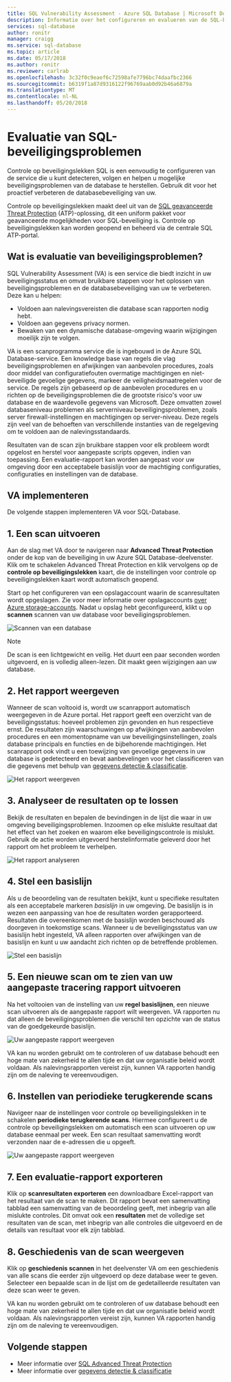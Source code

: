 ```yaml
---
title: SQL Vulnerability Assessment - Azure SQL Database | Microsoft Docs
description: Informatie over het configureren en evalueren van de SQL-beveiligingsproblemen op SQL-Database en het interpreteren van de assessment-rapporten.
services: sql-database
author: ronitr
manager: craigg
ms.service: sql-database
ms.topic: article
ms.date: 05/17/2018
ms.author: ronitr
ms.reviewer: carlrab
ms.openlocfilehash: 3c32f0c9eaef6c72598afe7796bc74daafbc2366
ms.sourcegitcommit: b6319f1a87d9316122f96769aab0d92b46a6879a
ms.translationtype: MT
ms.contentlocale: nl-NL
ms.lasthandoff: 05/20/2018
---
```

# <a name="sql-vulnerability-assessment"></a>Evaluatie van SQL-beveiligingsproblemen

Controle op beveiligingslekken SQL is een eenvoudig te configureren van de service die u kunt detecteren, volgen en helpen u mogelijke beveiligingsproblemen van de database te herstellen. Gebruik dit voor het proactief verbeteren de databasebeveiliging van uw. 

Controle op beveiligingslekken maakt deel uit van de [SQL geavanceerde Threat Protection](sql-advanced-threat-protection.md) (ATP)-oplossing, dit een uniform pakket voor geavanceerde mogelijkheden voor SQL-beveiliging is. Controle op beveiligingslekken kan worden geopend en beheerd via de centrale SQL ATP-portal.

## <a name="what-is-vulnerability-assessment"></a>Wat is evaluatie van beveiligingsproblemen?
SQL Vulnerability Assessment (VA) is een service die biedt inzicht in uw beveiligingsstatus en omvat bruikbare stappen voor het oplossen van beveiligingsproblemen en de databasebeveiliging van uw te verbeteren. Deze kan u helpen:  
- Voldoen aan nalevingsvereisten die database scan rapporten nodig hebt.  
- Voldoen aan gegevens privacy normen.  
- Bewaken van een dynamische database-omgeving waarin wijzigingen moeilijk zijn te volgen.  

VA is een scanprogramma service die is ingebouwd in de Azure SQL Database-service. Een knowledge base van regels die vlag beveiligingsproblemen en afwijkingen van aanbevolen procedures, zoals door middel van configuratiefouten overmatige machtigingen en niet-beveiligde gevoelige gegevens, markeer de veiligheidsmaatregelen voor de service. De regels zijn gebaseerd op de aanbevolen procedures en u richten op de beveiligingsproblemen die de grootste risico's voor uw database en de waardevolle gegevens van Microsoft. Deze omvatten zowel databaseniveau problemen als serverniveau beveiligingsproblemen, zoals server firewall-instellingen en machtigingen op server-niveau. Deze regels zijn veel van de behoeften van verschillende instanties van de regelgeving om te voldoen aan de nalevingsstandaards.  

Resultaten van de scan zijn bruikbare stappen voor elk probleem wordt opgelost en herstel voor aangepaste scripts opgeven, indien van toepassing. Een evaluatie-rapport kan worden aangepast voor uw omgeving door een acceptabele basislijn voor de machtiging configuraties, configuraties en instellingen van de database.   

## <a name="implementing-va"></a>VA implementeren  
De volgende stappen implementeren VA voor SQL-Database.  

## <a name="1-run-a-scan"></a>1. Een scan uitvoeren  
Aan de slag met VA door te navigeren naar **Advanced Threat Protection** onder de kop van de beveiliging in uw Azure SQL Database-deelvenster. Klik om te schakelen Advanced Threat Protection en klik vervolgens op de **controle op beveiligingslekken** kaart, die de instellingen voor controle op beveiligingslekken kaart wordt automatisch geopend. 

Start op het configureren van een opslagaccount waarin de scanresultaten wordt opgeslagen. Zie voor meer informatie over opslagaccounts [over Azure storage-accounts](../storage/common/storage-create-storage-account.md). Nadat u opslag hebt geconfigureerd, klikt u op **scannen** scannen van uw database voor beveiligingsproblemen.
  
![Scannen van een database](./media/sql-vulnerability-assessment/pp_va_initialize.png)  
  > [!NOTE]   
  > De scan is een lichtgewicht en veilig. Het duurt een paar seconden worden uitgevoerd, en is volledig alleen-lezen. Dit maakt geen wijzigingen aan uw database.  

## <a name="2-view-the-report"></a>2. Het rapport weergeven  
Wanneer de scan voltooid is, wordt uw scanrapport automatisch weergegeven in de Azure portal. Het rapport geeft een overzicht van de beveiligingsstatus: hoeveel problemen zijn gevonden en hun respectieve ernst. De resultaten zijn waarschuwingen op afwijkingen van aanbevolen procedures en een momentopname van uw beveiligingsinstellingen, zoals database principals en functies en de bijbehorende machtigingen. Het scanrapport ook vindt u een toewijzing van gevoelige gegevens in uw database is gedetecteerd en bevat aanbevelingen voor het classificeren van die gegevens met behulp van [gegevens detectie & classificatie](sql-database-data-discovery-and-classification.md). 
 
![Het rapport weergeven](./media/sql-vulnerability-assessment/pp_main_getstarted.png)  

## <a name="3-analyze-the-results-and-resolve-issues"></a>3. Analyseer de resultaten op te lossen  
Bekijk de resultaten en bepalen de bevindingen in de lijst die waar in uw omgeving beveiligingsproblemen. Inzoomen op elke mislukte resultaat dat het effect van het zoeken en waarom elke beveiligingscontrole is mislukt. Gebruik de actie worden uitgevoerd herstelinformatie geleverd door het rapport om het probleem te verhelpen.  

![Het rapport analyseren](./media/sql-vulnerability-assessment/pp_fail_rule_show_remediation.png)    

## <a name="4-set-your-baseline"></a>4. Stel een basislijn  
Als u de beoordeling van de resultaten bekijkt, kunt u specifieke resultaten als een acceptabele markeren *basislijn* in uw omgeving. De basislijn is in wezen een aanpassing van hoe de resultaten worden gerapporteerd. Resultaten die overeenkomen met de basislijn worden beschouwd als doorgeven in toekomstige scans. Wanneer u de beveiligingsstatus van uw basislijn hebt ingesteld, VA alleen rapporten over afwijkingen van de basislijn en kunt u uw aandacht zich richten op de betreffende problemen.  

![Stel een basislijn](./media/sql-vulnerability-assessment/pp_fail_rule_show_baseline.png)  

## <a name="5-run-a-new-scan-to-see-your-customized-tracking-report"></a>5. Een nieuwe scan om te zien van uw aangepaste tracering rapport uitvoeren  
Na het voltooien van de instelling van uw **regel basislijnen**, een nieuwe scan uitvoeren als de aangepaste rapport wilt weergeven. VA rapporten nu dat alleen de beveiligingsproblemen die verschil ten opzichte van de status van de goedgekeurde basislijn. 
 
![Uw aangepaste rapport weergeven](./media/sql-vulnerability-assessment/pp_pass_main_with_baselines.png)  

VA kan nu worden gebruikt om te controleren of uw database behoudt een hoge mate van zekerheid te allen tijde en dat uw organisatie beleid wordt voldaan. Als nalevingsrapporten vereist zijn, kunnen VA rapporten handig zijn om de naleving te vereenvoudigen.  

## <a name="6-set-up-periodic-recurring-scans"></a>6. Instellen van periodieke terugkerende scans
Navigeer naar de instellingen voor controle op beveiligingslekken in te schakelen **periodieke terugkerende scans**. Hiermee configureert u de controle op beveiligingslekken om automatisch een scan uitvoeren op uw database eenmaal per week. Een scan resultaat samenvatting wordt verzonden naar de e-adressen die u opgeeft.

![Uw aangepaste rapport weergeven](./media/sql-vulnerability-assessment/pp_recurring_scans.png)

## <a name="7---export-an-assessment-report"></a>7.   Een evaluatie-rapport exporteren
Klik op **scanresultaten exporteren** een downloadbare Excel-rapport van het resultaat van de scan te maken. Dit rapport bevat een samenvatting tabblad een samenvatting van de beoordeling geeft, met inbegrip van alle mislukte controles. Dit omvat ook een **resultaten** met de volledige set resultaten van de scan, met inbegrip van alle controles die uitgevoerd en de details van resultaat voor elk zijn tabblad. 

## <a name="8---view-scan-history"></a>8.   Geschiedenis van de scan weergeven
Klik op **geschiedenis scannen** in het deelvenster VA om een geschiedenis van alle scans die eerder zijn uitgevoerd op deze database weer te geven. Selecteer een bepaalde scan in de lijst om de gedetailleerde resultaten van deze scan weer te geven.

VA kan nu worden gebruikt om te controleren of uw database behoudt een hoge mate van zekerheid te allen tijde en dat uw organisatie beleid wordt voldaan. Als nalevingsrapporten vereist zijn, kunnen VA rapporten handig zijn om de naleving te vereenvoudigen.

## <a name="next-steps"></a>Volgende stappen  

- Meer informatie over [SQL Advanced Threat Protection](sql-advanced-threat-protection.md)
- Meer informatie over [gegevens detectie & classificatie](sql-database-data-discovery-and-classification.md)
